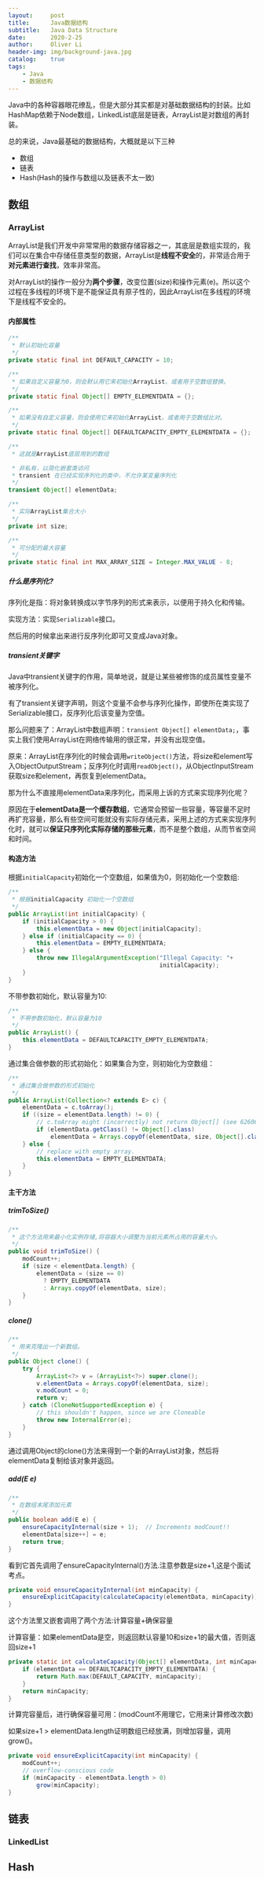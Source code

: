 ```yaml
---
layout:     post
title:      Java数据结构
subtitle:   Java Data Structure
date:       2020-2-25
author:     Oliver Li
header-img: img/background-java.jpg
catalog:    true
tags:
    - Java
    - 数据结构
---
```


Java中的各种容器眼花缭乱，但是大部分其实都是对基础数据结构的封装。比如HashMap依赖于Node数组，LinkedList底层是链表，ArrayList是对数组的再封装。

总的来说，Java最基础的数据结构，大概就是以下三种

* 数组
* 链表
* Hash(Hash的操作与数组以及链表不太一致)

## 数组

### ArrayList

ArrayList是我们开发中非常常用的数据存储容器之一，其底层是数组实现的，我们可以在集合中存储任意类型的数据，ArrayList是**线程不安全**的，非常适合用于**对元素进行查找**，效率非常高。

对ArrayList的操作一般分为**两个步骤**，改变位置(size)和操作元素(e)。所以这个过程在多线程的环境下是不能保证具有原子性的，因此ArrayList在多线程的环境下是线程不安全的。

#### 内部属性

```java
/**
 * 默认初始化容量
 */
private static final int DEFAULT_CAPACITY = 10;

/**
 * 如果自定义容量为0，则会默认用它来初始化ArrayList。或者用于空数组替换。
 */
private static final Object[] EMPTY_ELEMENTDATA = {};

/**
 * 如果没有自定义容量，则会使用它来初始化ArrayList。或者用于空数组比对。
 */
private static final Object[] DEFAULTCAPACITY_EMPTY_ELEMENTDATA = {};

/**
 * 这就是ArrayList底层用到的数组

 * 非私有，以简化嵌套类访问
 * transient 在已经实现序列化的类中，不允许某变量序列化
 */
transient Object[] elementData;

/**
 * 实际ArrayList集合大小
 */
private int size;

/**
 * 可分配的最大容量
 */
private static final int MAX_ARRAY_SIZE = Integer.MAX_VALUE - 8;
```

##### 什么是序列化?

序列化是指：将对象转换成以字节序列的形式来表示，以便用于持久化和传输。

实现方法：实现`Serializable`接口。

然后用的时候拿出来进行反序列化即可又变成Java对象。

##### transient关键字

Java中transient关键字的作用，简单地说，就是让某些被修饰的成员属性变量不被序列化。

有了transient关键字声明，则这个变量不会参与序列化操作，即使所在类实现了Serializable接口，反序列化后该变量为空值。

那么问题来了：ArrayList中数组声明：`transient Object[] elementData;`，事实上我们使用ArrayList在网络传输用的很正常，并没有出现空值。

原来：ArrayList在序列化的时候会调用`writeObject()`方法，将size和element写入ObjectOutputStream；反序列化时调用`readObject()`，从ObjectInputStream获取size和element，再恢复到elementData。

那为什么不直接用elementData来序列化，而采用上诉的方式来实现序列化呢？

原因在于**elementData是一个缓存数组**，它通常会预留一些容量，等容量不足时再扩充容量，那么有些空间可能就没有实际存储元素，采用上述的方式来实现序列化时，就可以**保证只序列化实际存储的那些元素**，而不是整个数组，从而节省空间和时间。

#### 构造方法

根据`initialCapacity`初始化一个空数组，如果值为0，则初始化一个空数组:

```java
/**
 * 根据initialCapacity 初始化一个空数组
 */
public ArrayList(int initialCapacity) {
    if (initialCapacity > 0) {
        this.elementData = new Object[initialCapacity];
    } else if (initialCapacity == 0) {
        this.elementData = EMPTY_ELEMENTDATA;
    } else {
        throw new IllegalArgumentException("Illegal Capacity: "+
                                           initialCapacity);
    }
}
```

不带参数初始化，默认容量为10:

```java
/**
 * 不带参数初始化，默认容量为10
 */
public ArrayList() {
    this.elementData = DEFAULTCAPACITY_EMPTY_ELEMENTDATA;
}
```

通过集合做参数的形式初始化：如果集合为空，则初始化为空数组：

```java
/**
 * 通过集合做参数的形式初始化
 */
public ArrayList(Collection<? extends E> c) {
    elementData = c.toArray();
    if ((size = elementData.length) != 0) {
        // c.toArray might (incorrectly) not return Object[] (see 6260652)
        if (elementData.getClass() != Object[].class)
            elementData = Arrays.copyOf(elementData, size, Object[].class);
    } else {
        // replace with empty array.
        this.elementData = EMPTY_ELEMENTDATA;
    }
}
```

#### 主干方法

##### trimToSize()

```java
/**
 * 这个方法用来最小化实例存储,将容器大小调整为当前元素所占用的容量大小。
 */
public void trimToSize() {
    modCount++;
    if (size < elementData.length) {
        elementData = (size == 0)
          ? EMPTY_ELEMENTDATA
          : Arrays.copyOf(elementData, size);
    }
}
```

##### clone()

```java
/**
 * 用来克隆出一个新数组。
 */
public Object clone() {
    try {
        ArrayList<?> v = (ArrayList<?>) super.clone();
        v.elementData = Arrays.copyOf(elementData, size);
        v.modCount = 0;
        return v;
    } catch (CloneNotSupportedException e) {
        // this shouldn't happen, since we are Cloneable
        throw new InternalError(e);
    }
}
```

通过调用Object的clone()方法来得到一个新的ArrayList对象，然后将elementData复制给该对象并返回。

##### add(E e)

```java
/**
 * 在数组末尾添加元素
 */
public boolean add(E e) {
    ensureCapacityInternal(size + 1);  // Increments modCount!!
    elementData[size++] = e;
    return true;
}
```

看到它首先调用了ensureCapacityInternal()方法.注意参数是size+1,这是个面试考点。

```java
private void ensureCapacityInternal(int minCapacity) {
    ensureExplicitCapacity(calculateCapacity(elementData, minCapacity));
}
```

这个方法里又嵌套调用了两个方法:计算容量+确保容量

计算容量：如果elementData是空，则返回默认容量10和size+1的最大值，否则返回size+1

```java
private static int calculateCapacity(Object[] elementData, int minCapacity) {
    if (elementData == DEFAULTCAPACITY_EMPTY_ELEMENTDATA) {
        return Math.max(DEFAULT_CAPACITY, minCapacity);
    }
    return minCapacity;
}
```

计算完容量后，进行确保容量可用：(modCount不用理它，它用来计算修改次数)

如果size+1 > elementData.length证明数组已经放满，则增加容量，调用grow()。

```java
private void ensureExplicitCapacity(int minCapacity) {
    modCount++;
    // overflow-conscious code
    if (minCapacity - elementData.length > 0)
        grow(minCapacity);
}
```

## 链表

### LinkedList

## Hash

